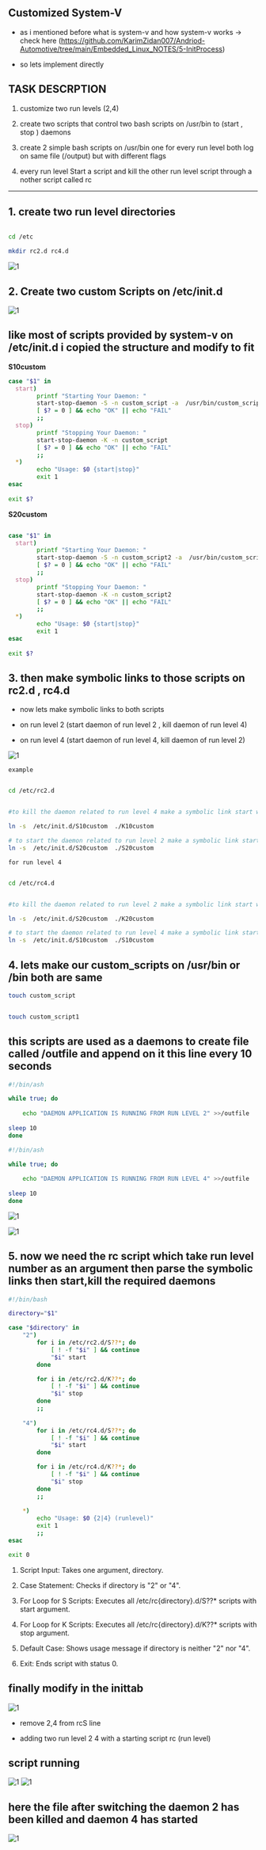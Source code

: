 ## Customized System-V

- as i mentioned before what is system-v and how system-v works -> check here (https://github.com/KarimZidan007/Andriod-Automotive/tree/main/Embedded_Linux_NOTES/5-InitProcess)

- so lets implement directly

## TASK DESCRPTION

1. customize two run levels (2,4)

2. create two scripts that control two bash scripts on /usr/bin to (start , stop ) daemons

3. create 2 simple bash scripts on /usr/bin one for every run level both log on same file (/output) but with different flags 

4. every run level Start a script and kill the other run level script through a nother script called rc




-----------------------------------------------------------------------------------------------------------

## 1. create two run level directories

```sh

cd /etc 

mkdir rc2.d rc4.d
```

![1](images/1.png)

## 2. Create two custom Scripts on /etc/init.d

![1](images/2.png)

## like most of scripts provided by system-v on /etc/init.d i copied the structure and modify to fit 
**S10custom** 
```sh
case "$1" in
  start)               
        printf "Starting Your Daemon: "
        start-stop-daemon -S -n custom_script -a  /usr/bin/custom_script &        
        [ $? = 0 ] && echo "OK" || echo "FAIL"         
        ;;                                    
  stop)   
        printf "Stopping Your Daemon: "
        start-stop-daemon -K -n custom_script       
        [ $? = 0 ] && echo "OK" || echo "FAIL"
        ;;                                                           
  *)                   
        echo "Usage: $0 {start|stop}" 
        exit 1                               
esac             
                 
exit $? 


```



**S20custom**
```sh

case "$1" in
  start)               
        printf "Starting Your Daemon: "
        start-stop-daemon -S -n custom_script2 -a  /usr/bin/custom_script &        
        [ $? = 0 ] && echo "OK" || echo "FAIL"         
        ;;                                    
  stop)   
        printf "Stopping Your Daemon: "
        start-stop-daemon -K -n custom_script2       
        [ $? = 0 ] && echo "OK" || echo "FAIL"
        ;;                                                           
  *)                   
        echo "Usage: $0 {start|stop}" 
        exit 1                               
esac             
                 
exit $? 


```


## 3. then make symbolic links to those scripts on rc2.d , rc4.d

- now lets make symbolic links to both scripts 

- on run level 2 (start daemon of run level 2 , kill daemon of run level 4)

- on run level 4 (start daemon of run level 4, kill daemon of run level 2) 

![1](images/symblink.png)

`example`

```sh

cd /etc/rc2.d


#to kill the daemon related to run level 4 make a symbolic link start with K ->KILL

ln -s  /etc/init.d/S10custom  ./K10custom       

# to start the daemon related to run level 2 make a symbolic link start with S ->Start
ln -s  /etc/init.d/S20custom  ./S20custom
```

`for run level 4`
```sh

cd /etc/rc4.d


#to kill the daemon related to run level 2 make a symbolic link start with K ->KILL

ln -s  /etc/init.d/S20custom  ./K20custom       

# to start the daemon related to run level 4 make a symbolic link start with S ->Start
ln -s  /etc/init.d/S10custom  ./S10custom
```


## 4. lets make our custom_scripts on /usr/bin  or /bin both are same

```sh
touch custom_script


touch custom_script1


```

## this scripts are used as a daemons to create file called /outfile and append on it this line every 10 seconds  
```sh
#!/bin/ash 

while true; do  
    
    echo "DAEMON APPLICATION IS RUNNING FROM RUN LEVEL 2" >>/outfile 
  
sleep 10 
done

```

```sh
#!/bin/ash 

while true; do  
    
    echo "DAEMON APPLICATION IS RUNNING FROM RUN LEVEL 4" >>/outfile 
  
sleep 10 
done

```

![1](images/level2.png)


![1](images/level4.png)


## 5. now we need the rc script which take run level number as an argument then parse the symbolic links then start,kill the required daemons 


```sh
#!/bin/bash

directory="$1"

case "$directory" in
    "2")
        for i in /etc/rc2.d/S??*; do
            [ ! -f "$i" ] && continue
            "$i" start
        done

        for i in /etc/rc2.d/K??*; do
            [ ! -f "$i" ] && continue
            "$i" stop
        done
        ;;
    
    "4")
        for i in /etc/rc4.d/S??*; do
            [ ! -f "$i" ] && continue
            "$i" start
        done

        for i in /etc/rc4.d/K??*; do
            [ ! -f "$i" ] && continue
            "$i" stop
        done
        ;;
    
    *)
        echo "Usage: $0 {2|4} (runlevel)"
        exit 1
        ;;
esac

exit 0

```

1. Script Input: Takes one argument, directory.

2. Case Statement: Checks if directory is "2" or "4".

3. For Loop for S Scripts: Executes all /etc/rc{directory}.d/S??* scripts with start argument.

4. For Loop for K Scripts: Executes all /etc/rc{directory}.d/K??* scripts with stop argument.

5. Default Case: Shows usage message if directory is neither "2" nor "4".

6. Exit: Ends script with status 0.



## finally modify in the inittab

![1](images/inittab.png)

- remove 2,4 from rcS line

- adding two run level 2 4 with a starting script rc (run level)



## script running 

![1](images/11.png)
![1](images/22.png)

## here the file after switching the daemon 2 has been killed and daemon 4 has started 



![1](images/33.png)


